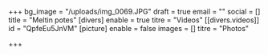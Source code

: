 +++
bg_image = "/uploads/img_0069.JPG"
draft = true
email = ""
social = []
title = "Meltin potes"
[divers]
enable = true
titre = "Videos"
[[divers.videos]]
id = "QpfeEu5JnVM"
[picture]
enable = false
images = []
titre = "Photos"

+++

